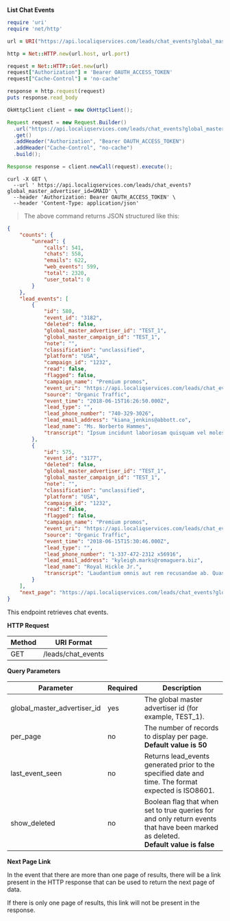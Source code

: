 **List Chat Events**

```ruby
require 'uri'
require 'net/http'

url = URI("https://api.localiqservices.com/leads/chat_events?global_master_advertiser_id=TEST_1")

http = Net::HTTP.new(url.host, url.port)

request = Net::HTTP::Get.new(url)
request["Authorization"] = 'Bearer OAUTH_ACCESS_TOKEN'
request["Cache-Control"] = 'no-cache'

response = http.request(request)
puts response.read_body
```

```java
OkHttpClient client = new OkHttpClient();

Request request = new Request.Builder()
  .url("https://api.localiqservices.com/leads/chat_events?global_master_advertiser_id=TEST_1")
  .get()
  .addHeader("Authorization", "Bearer OAUTH_ACCESS_TOKEN")
  .addHeader("Cache-Control", "no-cache")
  .build();

Response response = client.newCall(request).execute();
```

```shell
curl -X GET \
  --url ' https://api.localiqservices.com/leads/chat_events?global_master_advertiser_id=GMAID' \
  --header 'Authorization: Bearer OAUTH_ACCESS_TOKEN' \
  --header 'Content-Type: application/json'
```

> The above command returns JSON structured like this:

```json
{
    "counts": {
        "unread": {
            "calls": 541,
            "chats": 558,
            "emails": 622,
            "web_events": 599,
            "total": 2320,
            "user_total": 0
        }
    },
    "lead_events": [
        {
            "id": 580,
            "event_id": "3182",
            "deleted": false,
            "global_master_advertiser_id": "TEST_1",
            "global_master_campaign_id": "TEST_1",
            "note": "",
            "classification": "unclassified",
            "platform": "USA",
            "campaign_id": "1232",
            "read": false,
            "flagged": false,
            "campaign_name": "Premium promos",
            "event_uri": "https://api.localiqservices.com/leads/chat_events/580",
            "source": "Organic Traffic",
            "event_time": "2018-06-15T16:26:50.000Z",
            "lead_type": "",
            "lead_phone_number": "740-329-3026",
            "lead_email_address": "kiana_jenkins@abbott.co",
            "lead_name": "Ms. Norberto Hammes",
            "transcript": "Ipsum incidunt laboriosam quisquam vel molestiae. Accusantium consectetur quos. Aut voluptatem cupiditate. Rerum ipsa ipsam."
        },
        {
            "id": 575,
            "event_id": "3177",
            "deleted": false,
            "global_master_advertiser_id": "TEST_1",
            "global_master_campaign_id": "TEST_1",
            "note": "",
            "classification": "unclassified",
            "platform": "USA",
            "campaign_id": "1232",
            "read": false,
            "flagged": false,
            "campaign_name": "Premium promos",
            "event_uri": "https://api.localiqservices.com/leads/chat_events/575",
            "source": "Organic Traffic",
            "event_time": "2018-06-15T15:30:46.000Z",
            "lead_type": "",
            "lead_phone_number": "1-337-472-2312 x56916",
            "lead_email_address": "kyleigh.marks@romaguera.biz",
            "lead_name": "Royal Hickle Jr.",
            "transcript": "Laudantium omnis aut rem recusandae ab. Quasi culpa aspernatur itaque ut quisquam quidem placeat. Suscipit et facere minus vel. Cumque libero ut. Ut rem et beatae perspiciatis omnis."
        }
    ],
    "next_page": "https://api.localiqservices.com/leads/chat_events?global_master_advertiser_id=TEST_1&per_page=50&last_event_seen=2018-06-13 02:19:5122&show_deleted=false"
}
```

This endpoint retrieves chat events.

**HTTP Request**

| Method | URI Format |
|---|---|
| GET | /leads/chat_events|

**Query Parameters**

Parameter | Required | Description
--------- | -------- | -----------
global_master_advertiser_id | yes | The global master advertiser id (for example, TEST_1).
per_page | no | The number of records to display per page.<br>**Default value is 50**
last_event_seen | no | Returns lead_events generated prior to the specified date and time. The format expected is ISO8601.
show_deleted | no | Boolean flag that when set to true queries for and only return events that have been marked as deleted.<br>**Default value is false**

**Next Page Link**

In the event that there are more than one page of results, there will be a link present in the HTTP response that can be used to return the next page of data.

If there is only one page of results, this link will not be present in the response.
